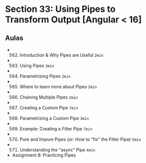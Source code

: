# Section 33: Using Pipes to Transform Output [Angular < 16]

## Aulas
- 562. Introduction & Why Pipes are Useful `2min`
- 563. Using Pipes `3min`
- 564. Parametrizing Pipes `2min`
- 565. Where to learn more about Pipes `2min`
- 566. Chaining Multiple Pipes `2min`
- 567. Creating a Custom Pipe `7min`
- 568. Parametrizing a Custom Pipe `3min`
- 569. Example: Creating a Filter Pipe `7min`
- 570. Pure and Impure Pipes (or: How to "fix" the Filter Pipe) `5min`
- 571. Understanding the "async" Pipe `4min`
- Assignment 8: Practicing Pipes
